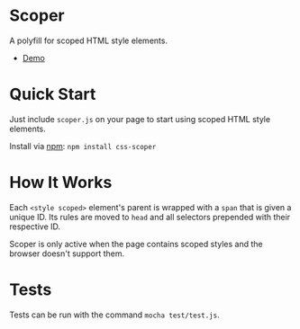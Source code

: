 # Scoper

A polyfill for scoped HTML style elements.

* [Demo](http://jsfiddle.net/thomaspark/rpe402LL/)

# Quick Start

Just include `scoper.js` on your page to start using scoped HTML style elements.

Install via [npm](https://www.npmjs.com/package/css-scoper): `npm install css-scoper`

# How It Works

Each `<style scoped>` element's parent is wrapped with a `span` that is given a unique ID. Its rules are moved to `head` and all selectors prepended with their respective ID.

Scoper is only active when the page contains scoped styles and the browser doesn't support them.

# Tests

Tests can be run with the command `mocha test/test.js`.
